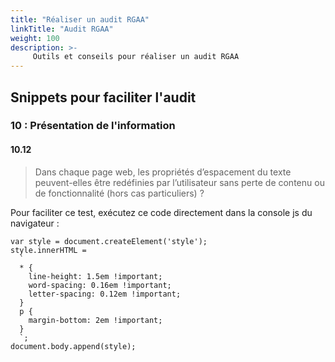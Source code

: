 ```yaml
---
title: "Réaliser un audit RGAA"
linkTitle: "Audit RGAA"
weight: 100
description: >-
     Outils et conseils pour réaliser un audit RGAA
---
```


## Snippets pour faciliter l'audit

### 10 : Présentation de l'information

#### 10.12

> Dans chaque page web, les propriétés d’espacement du texte peuvent-elles être redéfinies par l’utilisateur sans perte de contenu ou de fonctionnalité (hors cas particuliers) ?

Pour faciliter ce test, exécutez ce code directement dans la console js du navigateur :

```
var style = document.createElement('style');
style.innerHTML =
  `
  * { 
    line-height: 1.5em !important;
    word-spacing: 0.16em !important;
    letter-spacing: 0.12em !important;
  }
  p {
    margin-bottom: 2em !important;
  }
  `;
document.body.append(style);
```

